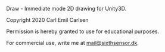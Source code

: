 Draw - Immediate mode 2D drawing for Unity3D.

Copyright 2020 Carl Emil Carlsen

Permission is hereby granted to use for educational purposes.

For commercial use, write me at mail@sixthsensor.dk.
